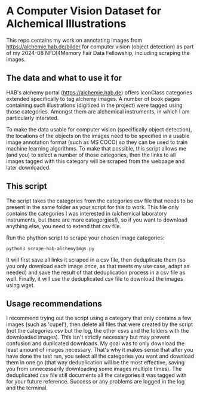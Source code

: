 # A Computer Vision Dataset for Alchemical Illustrations
This repo contains my work on annotating images from https://alchemie.hab.de/bilder for computer vision (object detection) as part of my 2024-08 NFDI4Memory Fair Data Fellowship, including scraping the images.

## The data and what to use it for 
HAB's alchemy portal (https://alchemie.hab.de) offers IconClass categories extended specifically to tag alchemy images. 
A number of book pages containing such illustrations (digitized in the project) were tagged using those categories.
Amongst them are alchemical instruments, in which I am particularly intersted.

To make the data usable for computer vision (specifically object detection), the locations of the objects on the images need to be specified in a usable image annotation format (such as MS COCO) so they can be used to train machine learning algorithms.
To make that possible, this script allows me (and you) to select a number of those categories, then the links to all images tagged with this category will be scraped from the webpage and later downloaded.

## This script
The script takes the categories from the categories csv file that needs to be present in the same folder as your script for this to work. This file only contains the categories I was interested in (alchemical laboratory instruments, but there are more categorgies!), so if you want to download anything else, you need to extend that csv file. 

Run the phython script to scrape your chosen image categories:
```
python3 scrape-hab-alchemyImgs.py
```
It will first save all links it scraped in a csv file,
then deduplicate them (so you only download each image once, as that meets my use case, adapt as needed) 
and save the result of that deduplication process in a csv file as well.
Finally, it will use the deduplicated csv file to download the images using wget. 

## Usage recommendations 
I recommend trying out the script using a category that only contains a few images (such as 'cupel'), then delete all files that were created by the script (not the categories csv but the log, the other csvs and the folders with the downloaded images). This isn't strictly necessary but may prevent confusion and duplicated downloads.
My goal was to only download the least amount of images necessary. That's why it makes sense that after you have done the test run, you select all the categories you want and download them in one go (that way deduplication will be the most effective, saving you from unnecessarily downloading some images multiple times). 
The deduplicated csv file still documents all the categories it was tagged with for your future reference. 
Success or any problems are logged in the log and the terminal. 
